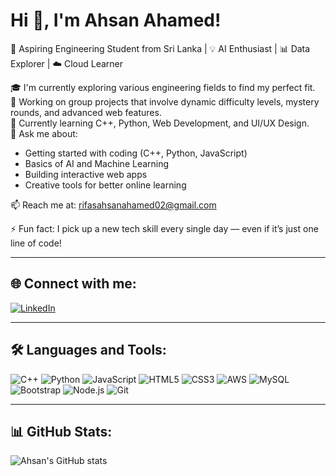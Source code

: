 # Hi 👋, I'm Ahsan Ahamed!

🚀 Aspiring Engineering Student from Sri Lanka | 💡 AI Enthusiast | 📊 Data Explorer | ☁️ Cloud Learner

🎓 I'm currently exploring various engineering fields to find my perfect fit.  
🌱 Working on group projects that involve dynamic difficulty levels, mystery rounds, and advanced web features.  
🔭 Currently learning C++, Python, Web Development, and UI/UX Design.  
💬 Ask me about:
- Getting started with coding (C++, Python, JavaScript)
- Basics of AI and Machine Learning
- Building interactive web apps
- Creative tools for better online learning

📫 Reach me at: rifasahsanahamed02@gmail.com

⚡ Fun fact: I pick up a new tech skill every single day — even if it’s just one line of code!

---

## 🌐 Connect with me:
[![LinkedIn](https://img.shields.io/badge/LinkedIn-Connect-blue?logo=linkedin&style=for-the-badge)](https://www.linkedin.com/in/rifas-ahsan-ahamed-379b7b309?utm_source=share&utm_campaign=share_via&utm_content=profile&utm_medium=android_app)

---

## 🛠️ Languages and Tools:
![C++](https://img.shields.io/badge/C++-00599C?style=for-the-badge&logo=cplusplus&logoColor=white)
![Python](https://img.shields.io/badge/Python-3776AB?style=for-the-badge&logo=python&logoColor=white)
![JavaScript](https://img.shields.io/badge/JavaScript-F7DF1E?style=for-the-badge&logo=javascript&logoColor=black)
![HTML5](https://img.shields.io/badge/HTML5-E34F26?style=for-the-badge&logo=html5&logoColor=white)
![CSS3](https://img.shields.io/badge/CSS3-1572B6?style=for-the-badge&logo=css3&logoColor=white)
![AWS](https://img.shields.io/badge/AWS-232F3E?style=for-the-badge&logo=amazon-aws&logoColor=white)
![MySQL](https://img.shields.io/badge/MySQL-4479A1?style=for-the-badge&logo=mysql&logoColor=white)
![Bootstrap](https://img.shields.io/badge/Bootstrap-563D7C?style=for-the-badge&logo=bootstrap&logoColor=white)
![Node.js](https://img.shields.io/badge/Node.js-339933?style=for-the-badge&logo=nodedotjs&logoColor=white)
![Git](https://img.shields.io/badge/Git-F05032?style=for-the-badge&logo=git&logoColor=white)

---

## 📊 GitHub Stats:
![Ahsan's GitHub stats](https://github-readme-stats.vercel.app/api?username=ahsanahamed02&show_icons=true&theme=radical)
